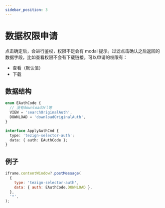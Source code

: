 ```yaml
---
sidebar_position: 3
---
```


# 数据权限申请

点击确定后，会进行鉴权，权限不足会有 modal 提示。过滤点击确认之后返回的数据字段，比如查看权限不会有下载链接。可以申请的权限有：

- 查看（默认值）
- 下载

## 数据结构

```typescript
enum EAuthCode {
  // 没有downloadUrl等
  VIEW = 'searchOriginalAuth',
  DOWNLOAD = 'downloadOriginalAuth',
}

interface ApplyAuthCmd {
  type: 'tezign-selector-auth';
  data: { auth: EAuthCode };
}
```

## 例子

```javascript
iframe.contentWindow?.postMessage(
  {
    type: 'tezign-selector-auth',
    data: { auth: EAuthCode.DOWNLOAD },
  },
  '*',
);
```
